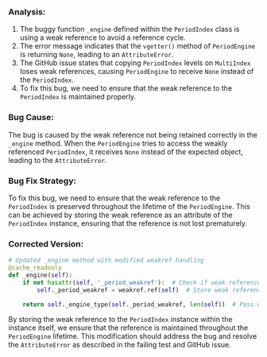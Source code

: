 ### Analysis:
1. The buggy function `_engine` defined within the `PeriodIndex` class is using a weak reference to avoid a reference cycle.
2. The error message indicates that the `vgetter()` method of `PeriodEngine` is returning `None`, leading to an `AttributeError`.
3. The GitHub issue states that copying `PeriodIndex` levels on `MultiIndex` loses weak references, causing `PeriodEngine` to receive `None` instead of the `PeriodIndex`.
4. To fix this bug, we need to ensure that the weak reference to the `PeriodIndex` is maintained properly.

### Bug Cause:
The bug is caused by the weak reference not being retained correctly in the `_engine` method. When the `PeriodEngine` tries to access the weakly referenced `PeriodIndex`, it receives `None` instead of the expected object, leading to the `AttributeError`.

### Bug Fix Strategy:
To fix this bug, we need to ensure that the weak reference to the `PeriodIndex` is preserved throughout the lifetime of the `PeriodEngine`. This can be achieved by storing the weak reference as an attribute of the `PeriodIndex` instance, ensuring that the reference is not lost prematurely.

### Corrected Version:
```python
# Updated _engine method with modified weakref handling
@cache_readonly
def _engine(self):
    if not hasattr(self, '_period_weakref'):  # Check if weak reference already exists
        self._period_weakref = weakref.ref(self)  # Store weak reference to PeriodIndex

    return self._engine_type(self._period_weakref, len(self))  # Pass weak reference to PeriodEngine
```

By storing the weak reference to the `PeriodIndex` instance within the instance itself, we ensure that the reference is maintained throughout the `PeriodEngine` lifetime. This modification should address the bug and resolve the `AttributeError` as described in the failing test and GitHub issue.